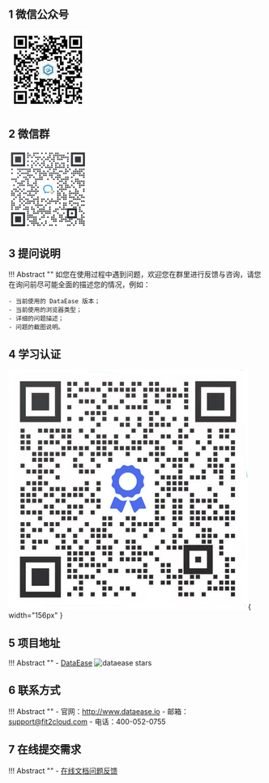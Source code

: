 ## 1 微信公众号

![wechat-official](img/wechat-official.jpg)

## 2 微信群

![wechat-group](img/wechat-group.png)

## 3 提问说明

!!! Abstract ""
    如您在使用过程中遇到问题，欢迎您在群里进行反馈与咨询，请您在询问前尽可能全面的描述您的情况，例如：

    - 当前使用的 DataEase 版本；
    - 当前使用的浏览器类型；
    - 详细的问题描述；
    - 问题的截图说明。

## 4 学习认证

![wechat-official](img/wechat-official2.jpg){ width="156px" }

## 5 项目地址

!!! Abstract ""
    - [DataEase][dataease] ![dataease stars][dataease stars]

## 6 联系方式

!!! Abstract ""
    - 官网：http://www.dataease.io
    - 邮箱：support@fit2cloud.com
    - 电话：400-052-0755

## 7 在线提交需求

!!! Abstract ""
    - [在线文档问题反馈](https://doc.weixin.qq.com/forms/AFYAQAeUAAwAGwACwZqAP0FXBzOJsRTUf#/)


[dataease]: https://github.com/dataease/dataease
[dataease stars]: https://img.shields.io/github/stars/dataease/dataease.svg